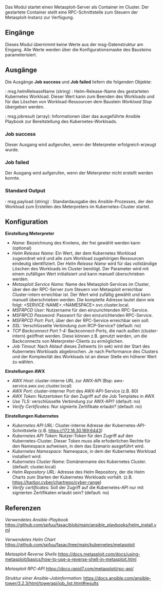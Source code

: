 Das Modul startet einen Metasploit-Server als Container im Cluster. 
Der gestartete Container stellt eine RPC-Schnittstelle zum Steuern der Metasploit-Instanz zur Verfügung.

## **Eingänge**

Dieses Modul übernimmt keine Werte aus der msg-Datenstruktur am Eingang. Alle Werte werden über 
die Konfigurationsmaske des Bausteins parameterisiert.

## **Ausgänge**

Die Ausgänge **Job success** und **Job failed** liefern die folgenden Objekte:

: msg.helmReleaseName (string) : Helm-Release-Name des gestarteten Kubernetes Workload. Dieser Wert kann zum Beenden des Workloads und für das Löschen von Workload-Ressourcen dem Baustein *Workload Stop* übergeben werden.

: msg.jobresult (array): Informationen über das ausgeführte Ansible Playbook zur Bereitstellung des Kubernetes-Workloads.

### Job success

Dieser Ausgang wird aufgerufen, wenn der Meterpreter erfolgreich erzeugt wurde.

### Job failed

Der Ausgang wird aufgerufen, wenn der Meterpreter nicht erstellt werden konnte.

### Standard Output

: msg.payload (string) : Standardausgabe des Ansible-Prozesses, der den Workload zum Erstellen des Meterpreters im Kubernetes-Cluster startet.

## **Konfiguration**

**Einstellung Meterpreter**

- *Name:* Bezeichnung des Knotens, der frei gewählt werden kann (optional)
- *Helm Release Name:* Ein Wert, der dem Kubernetes Workload zugeordnet wird und alle zum Workload 
zugehörigen Ressourcen eindeutig identifiziert. Der *Helm Release Name* wird für das vollständige 
Löschen des Workloads im Cluster benötigt. Der Parameter wird mit einem zufälligen Wert initialisiert 
und kann manuell überschrieben werden.
- *Metasploit Service Name:* Name des Metasploit-Services im Cluster, über den der RPC-Server zum Steuern von Metasploit erreichbar Cluster-intern erreichbar ist. Der Wert wird zufällig gewählt und kann manuell überschrieben werden. Die komplette Adresse lautet dann wie folgt: 
\<SERVICE-NAME\>.\<NAMESPACE\>.svc.cluster.local.
- *MSFRPCD User:* Nutzername für den einzurichtenden RPC-Service.
- *MSFRPCD Password:* Passwort für den einzurichtenden RPC-Service.
- *MSFRPCD Port:* Port, über den der RPC-Service erreichbar sein soll.
- *SSL:* Verschlüsselte Verbindung zum RCP-Service? (default: no)
- *TCP Backconnect Port 1-4:* Backconnect-Ports, die nach außen (cluster-intern) geöffnet werden. Diese können z.B. genutzt werden, um die Backconnects von Meterpreter-Clients zu ermöglichen.
- *Job Timout:* Nach Ablauf dieses Zeitwerts (in sek) wird der Start des Kubernetes Workloads 
abgebrochen. Je nach Performance des Clusters und der Komplexität des Workloads ist an dieser Stelle 
ein höherer Wert zu wählen.

**Einstellungen AWX** 

- *AWX Host:* cluster-interne URL zur AWX-API (Bsp: awx-service.awx.svc.cluster.local)
- *AWX Port:* cluster-interner Port des AWX-API-Service (z.B. 80)
- *AWX Token:* Nutzertoken für den Zugriff auf die Job Templates in AWX
- *Use TLS:* verschlüsselte Verbindung zur AWX-API? (default: no)
- *Verify Certificates:* Nur signierte Zertifikate erlaubt? (default: no)

**Einstellungen Kubernetes**

- *Kubernetes API URL:* Cluster-interne Adresse der Kubernetes-API-Schnittstelle 
(z.B. https://172.16.30.169:6443)
- *Kubernetes API Token:* Nutzer-Token für den Zugriff auf den Kubernetes-Cluster. 
Dieser Token muss alle erfoderlichen Rechte für den Namespace aufweisen, 
in dem das Szenario ausgeführt wird.
- *Kubernetes Namespace:* Namespace, in dem der Kubernetes Workload installiert wird.
- *Kubernetes Cluster Name:* Domänenname des Kubernetes Cluster. (default: cluster.local)
- *Helm Repository URL:* Adresse des Helm Repository, der die Helm Charts zum Starten der 
Kubernetes Workloads vorhält. (z.B. https://harbor.cyber/chartrepo/cyber-range)
- *Verify certificates:* Soll der Zugriff auf die Kubernetes-API nur mit signierten Zertifikaten 
erlaubt sein? (default: no)

## **Referenzen**

*Verwendetes Ansible-Playbook*
https://github.com/spfuu/fasac/blob/main/ansible_playbooks/helm_install.yml

*Verwendetes Helm Chart*
https://github.com/spfuu/fasac/tree/main/kubernetes/metasploit

*Metasploit Reverse Shells*
https://docs.metasploit.com/docs/using-metasploit/basics/how-to-use-a-reverse-shell-in-metasploit.html

*Metasploit RPC-API*
https://docs.rapid7.com/metasploit/rpc-api/

*Struktur einer Ansible-Jobinformation:* 
https://docs.ansible.com/ansible-tower/3.2.3/html/towerapi/job_list.html#results
